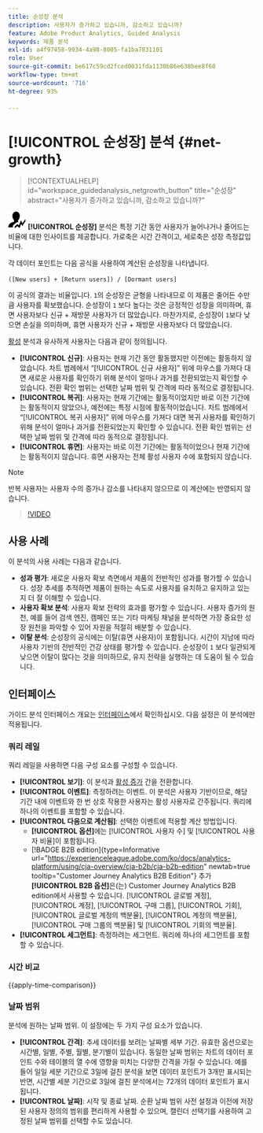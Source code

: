 ```yaml
---
title: 순성장 분석
description: 사용자가 증가하고 있습니까, 감소하고 있습니까?
feature: Adobe Product Analytics, Guided Analysis
keywords: 제품 분석
exl-id: a4f97458-9934-4a98-8005-fa1ba7831101
role: User
source-git-commit: be617c59cd2fced0031fda1130b86e638bee8f68
workflow-type: tm+mt
source-wordcount: '716'
ht-degree: 93%

---
```


# [!UICONTROL 순성장] 분석 {#net-growth}

<!-- markdownlint-disable MD034 -->

>[!CONTEXTUALHELP]
>id="workspace_guidedanalysis_netgrowth_button"
>title="순성장"
>abstract="사용자가 증가하고 있습니까, 감소하고 있습니까?"

<!-- markdownlint-enable MD034 -->

![순성장](/help/assets/icons/NetGrowth.svg) **[!UICONTROL 순성장]** 분석은 특정 기간 동안 사용자가 늘어나거나 줄어드는 비율에 대한 인사이트를 제공합니다. 가로축은 시간 간격이고, 세로축은 성장 측정값입니다.

각 데이터 포인트는 다음 공식을 사용하여 계산된 순성장을 나타냅니다.

`([New users] + [Return users]) / [Dormant users]`

이 공식의 결과는 비율입니다. `1`의 순성장은 균형을 나타내므로 이 제품은 줄어든 수만큼 사용자를 확보했습니다. 순성장이 `1` 보다 높다는 것은 긍정적인 성장을 의미하며, 휴면 사용자보다 신규 + 재방문 사용자가 더 많았습니다. 마찬가지로, 순성장이 `1`보다 낮으면 손실을 의미하며, 휴면 사용자가 신규 + 재방문 사용자보다 더 많았습니다.

[활성](active-growth.md) 분석과 유사하게 사용자는 다음과 같이 정의됩니다.

* **[!UICONTROL 신규]**: 사용자는 현재 기간 동안 활동했지만 이전에는 활동하지 않았습니다. 차트 범례에서 “[!UICONTROL 신규 사용자]” 위에 마우스를 가져다 대면 새로운 사용자를 확인하기 위해 분석이 얼마나 과거를 전환되었는지 확인할 수 있습니다. 전환 확인 범위는 선택한 날짜 범위 및 간격에 따라 동적으로 결정됩니다.
* **[!UICONTROL 복귀]**: 사용자는 현재 기간에는 활동적이었지만 바로 이전 기간에는 활동적이지 않았으나, 예전에는 특정 시점에 활동적이었습니다. 차트 범례에서 “[!UICONTROL 복귀 사용자]” 위에 마우스를 가져다 대면 복귀 사용자를 확인하기 위해 분석이 얼마나 과거를 전환되었는지 확인할 수 있습니다. 전환 확인 범위는 선택한 날짜 범위 및 간격에 따라 동적으로 결정됩니다.
* **[!UICONTROL 휴면]**: 사용자는 바로 이전 기간에는 활동적이었으나 현재 기간에는 활동적이지 않습니다. 휴면 사용자는 전체 활성 사용자 수에 포함되지 않습니다.

>[!NOTE]
>
>반복 사용자는 사용자 수의 증가나 감소를 나타내지 않으므로 이 계산에는 반영되지 않습니다.

>[!VIDEO](https://video.tv.adobe.com/v/3423464/?quality=12&learn=on&captions=kor)


## 사용 사례

이 분석의 사용 사례는 다음과 같습니다.

* **성과 평가**: 새로운 사용자 확보 측면에서 제품의 전반적인 성과를 평가할 수 있습니다. 성장 추세를 추적하면 제품이 원하는 속도로 사용자를 유치하고 유지하고 있는지 더 잘 이해할 수 있습니다.
* **사용자 확보 분석**: 사용자 확보 전략의 효과를 평가할 수 있습니다. 사용자 증가의 원천, 예를 들어 검색 엔진, 캠페인 또는 기타 마케팅 채널을 분석하면 가장 중요한 성장 원천을 파악할 수 있어 자원을 적절히 배분할 수 있습니다.
* **이탈 분석**: 순성장의 공식에는 이탈(휴면 사용자)이 포함됩니다. 시간이 지남에 따라 사용자 기반의 전반적인 건강 상태를 평가할 수 있습니다. 순성장이 `1` 보다 일관되게 낮으면 이탈이 많다는 것을 의미하므로, 유지 전략을 실행하는 데 도움이 될 수 있습니다.

## 인터페이스

가이드 분석 인터페이스 개요는 [인터페이스](../overview.md#interface)에서 확인하십시오. 다음 설정은 이 분석에만 적용됩니다.

### 쿼리 레일

쿼리 레일을 사용하면 다음 구성 요소를 구성할 수 있습니다.

* **[!UICONTROL 보기]**: 이 분석과 [활성 증가](active-growth.md) 간을 전환합니다.
* **[!UICONTROL 이벤트]**: 측정하려는 이벤트. 이 분석은 사용자 기반이므로, 해당 기간 내에 이벤트와 한 번 상호 작용한 사용자는 활성 사용자로 간주됩니다. 쿼리에 하나의 이벤트를 포함할 수 있습니다.
* **[!UICONTROL 다음으로 계산됨]**: 선택한 이벤트에 적용할 계산 방법입니다. <ul><li>**[!UICONTROL 옵션]**&#x200B;에는 [!UICONTROL 사용자 수] 및 [!UICONTROL 사용자 비율]이 포함됩니다.</li><li>[!BADGE B2B edition]{type=Informative url="https://experienceleague.adobe.com/ko/docs/analytics-platform/using/cja-overview/cja-b2b/cja-b2b-edition" newtab=true tooltip="Customer Journey Analytics B2B Edition"} 추가 **[!UICONTROL B2B 옵션]**&#x200B;은(는) Customer Journey Analytics B2B edition에서 사용할 수 있습니다. [!UICONTROL 글로벌 계정], [!UICONTROL 계정], [!UICONTROL 구매 그룹], [!UICONTROL 기회], [!UICONTROL 글로벌 계정의 백분율], [!UICONTROL 계정의 백분율], [!UICONTROL 구매 그룹의 백분율] 및 [!UICONTROL 기회의 백분율].</li></ul>
* **[!UICONTROL 세그먼트]**: 측정하려는 세그먼트. 쿼리에 하나의 세그먼트를 포함할 수 있습니다.

### 시간 비교

{{apply-time-comparison}}

### 날짜 범위

분석에 원하는 날짜 범위. 이 설정에는 두 가지 구성 요소가 있습니다.

* **[!UICONTROL 간격]**: 추세 데이터를 보려는 날짜별 세부 기간. 유효한 옵션으로는 시간별, 일별, 주별, 월별, 분기별이 있습니다. 동일한 날짜 범위는 차트의 데이터 포인트 수와 테이블의 열 수에 영향을 미치는 다양한 간격을 가질 수 있습니다. 예를 들어 일일 세분 기간으로 3일에 걸친 분석을 보면 데이터 포인트가 3개만 표시되는 반면, 시간별 세분 기간으로 3일에 걸친 분석에서는 72개의 데이터 포인트가 표시됩니다.
* **[!UICONTROL 날짜]**: 시작 및 종료 날짜. 순환 날짜 범위 사전 설정과 이전에 저장된 사용자 정의의 범위를 편리하게 사용할 수 있으며, 캘린더 선택기를 사용하여 고정된 날짜 범위를 선택할 수도 있습니다.

<!-- 
## Example

See below for an example of the analysis.

![Net growth compare](../assets/net-growth-compare.png)

-->
